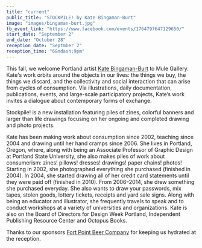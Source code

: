 ```yaml
---
title: "current"
public_title: "STOCKPILE! by Kate Bingaman-Burt"
image: "images/bingaman-burt.jpg"
fb_event_link: "https://www.facebook.com/events/1764797647129650/"
start_date: "September 2"
end_date: "October 28"
reception_date: "Septmber 2"
reception_time: "6&ndash;9pm"
---
```


This fall, we welcome Portland artist [Kate Bingaman-Burt](http://www.katebingamanburt.com) to Mule Gallery. Kate's work orbits around the objects in our lives: the things we buy, the things we discard, and the collectivity and social interaction that can arise from cycles of consumption. Via illustrations, daily documentation, publications, events, and large-scale participatory projects, Kate’s work invites a dialogue about contemporary forms of exchange.

Stockpile! is a new installation featuring piles of zines, colorful banners and larger than life drawings focusing on her ongoing and completed drawing and photo projects. 

Kate has been making work about consumption since 2002, teaching since 2004 and drawing until her hand cramps since 2006. She lives in Portland, Oregon, where, along with being an Associate Professor of Graphic Design at Portland State University, she also makes piles of work about consumerism: zines! pillows! dresses! drawings! paper chains! photos! Starting in 2002, she photographed everything she purchased (finished in 2004). In 2004, she started drawing all of her credit card statements until they were paid off (finished in 2010). From 2006–2014, she drew something she purchased everyday. She also wants to draw your passwords, mix tapes, stolen goods, lottery tickets, receipts and yard sale signs. Along with being an educator and illustrator, she frequently travels to speak and to conduct workshops at a variety of universities and organizations. Kate is also on the Board of Directors for Design Week Portland, Independent Publishing Resource Center and Octopus Books.

Thanks to our sponsors [Fort Point Beer Company](http://www.fortpointbeer.com/) for keeping us hydrated at the reception.
